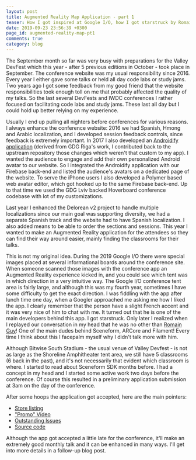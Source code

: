 ```yaml
---
layout: post
title: Augmented Reality Map Application - part 1
teaser: How I got inspired at Google I/O, how I got starstruck by Romain Guy, and how this all connects to Valley Devfest
date: 2019-09-23 23:56:39 +0300
page_id: augmented-reality-map-pt1
comments: true
category: blog
---
```

The September month so far was very busy with preparations for the Valley DevFest which this year - after 5 previous editions in October - took place in September. The conference website was my usual responsibility since 2016. Every year I either gave some talks or held all day code labs or study jams. Two years ago I got some feedback from my good friend that the website responsibilities took enough toll on me that probably affected the quality of my talks. So the last several DevFests and IWDC conferences I rather focused on facilitating code labs and study jams. These last all day but I could hold up better relying on my experience.

Usually I end up pulling all nighters before conferences for various reasons. I always enhance the conference website: 2016 we had Spanish, Hmong and Arabic localization, and I developed session feedback controls, since feedback is extremely important. In 2017 I also developed an [Androidify application](https://github.com/gdgfresno/androidify-yourself) (derived from GDG Riga's work, I contributed back to the upstream repository those changes which weren't that custom to my app). I wanted the audience to engage and add their own personalized Android avatar to our website. So I integrated the Androidify application with our Firebase back-end and listed the audience's avatars on a dedicated page of the website. To serve the iPhone users I also developed a Polymer based web avatar editor, which got hooked up to the same Firebase back-end. Up to that time we used the GDG Lviv backed Hoverboard conference codebase with lot of my customizations.

Last year I enhanced the Delorean v2 project to handle multiple localizations since our main goal was supporting diversity, we had a separate Spanish track and the website had to have Spanish localization. I also added means to be able to order the sections and sessions. This year I wanted to make an Augmented Reality application for the attendees so they can find their way around easier, mainly finding the classrooms for their talks.

This is not my original idea. During the 2019 Google I/O there were special images placed at several informational boards around the conference site. When someone scanned those images with the conference app an Augmented Reality experience kicked in, and you could see which tent was in which direction in a very intuitive way. The Google I/O conference tent area is fairly large, and although this was my fourth year, sometimes I have some difficulty to get the exact direction. I was fiddling with the app after lunch time one day, when a Googler approached me asking me how I liked the app. I clearly remember that the person have a slight French accent and it was very nice of him to chat with me. It turned out that he is one of the main developers behind this app. I got starstruck. Only later I realized when I replayed our conversation in my head that he was no other than [Romain Guy](https://twitter.com/romainguy)! One of the main dudes behind Sceneform, ARCore and Filament! Every time I think about this I facepalm myself why I didn't talk more with him.

Although Bitwise South Stadium - the usual venue of Valley Devfest - is not as large as the Shoreline Amphitheater tent area, we still have 5 classrooms (6 back in the past), and it's not necessarily that evident which classroom is where. I started to read about Sceneform SDK months before. I had a concept in my head and I started some active work two days before the conference. Of course this resulted in a preliminary application submission at 3am on the day of the conference.

After some hoops the application got accepted, here are the main pointers:
* [Store listing](https://play.google.com/store/apps/details?id=com.valleydevfest.armap)
* ["Promo" Video](https://www.youtube.com/watch?v=vHz358sAPLM)
* [Outstanding Issues](https://github.com/gdgfresno/DevfestARMap/issues)
* [Source code](https://github.com/gdgfresno/DevfestARMap)

Although the app got accepted a little late for the conference, it'll make an extremely good monthly talk and it can be enhanced in many ways. I'll get into more details in a follow-up blog post.
